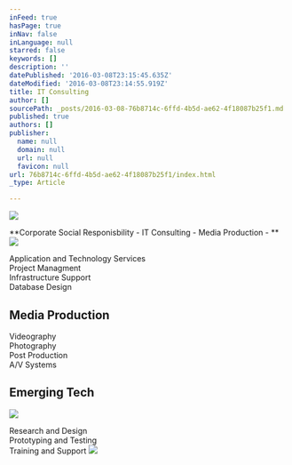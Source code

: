 ```yaml
---
inFeed: true
hasPage: true
inNav: false
inLanguage: null
starred: false
keywords: []
description: ''
datePublished: '2016-03-08T23:15:45.635Z'
dateModified: '2016-03-08T23:14:55.919Z'
title: IT Consulting
author: []
sourcePath: _posts/2016-03-08-76b8714c-6ffd-4b5d-ae62-4f18087b25f1.md
published: true
authors: []
publisher:
  name: null
  domain: null
  url: null
  favicon: null
url: 76b8714c-6ffd-4b5d-ae62-4f18087b25f1/index.html
_type: Article

---
```

![](https://the-grid-user-content.s3-us-west-2.amazonaws.com/cf74ccc5-2189-4e4d-9b25-47de60063ca6.png)

**Corporate Social Responisbility - IT Consulting - Media Production - **
![](https://the-grid-user-content.s3-us-west-2.amazonaws.com/d5b7943e-db24-47dc-b1e5-028e2617d9f6.jpg)

Application and Technology Services  
Project Managment  
Infrastructure Support  
Database Design

## Media Production

Videography  
Photography  
Post Production  
A/V Systems

## Emerging Tech
![](https://the-grid-user-content.s3-us-west-2.amazonaws.com/81c110e2-78bd-40d0-946e-2650504cbebc.png)

Research and Design  
Prototyping and Testing  
Training and Support
![](https://the-grid-user-content.s3-us-west-2.amazonaws.com/9c7cef85-e01c-4d86-8ad0-1b4f36b78970.jpg)